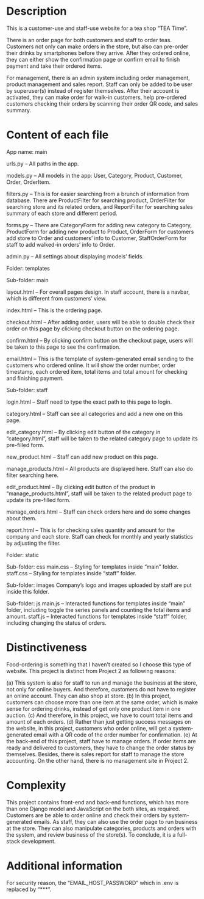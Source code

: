 # Description

This is a customer-use and staff-use website for a tea shop “TEA Time”.

There is an order page for both customers and staff to order teas. Customers not only can make orders in the store, but also can pre-order their drinks by smartphones before they arrive. After they ordered online, they can either show the confirmation page or confirm email to finish payment and take their ordered items.

For management, there is an admin system including order management, product management and sales report. Staff can only be added to be user by superuser(s) instead of register themselves. After their account is activated, they can make order for walk-in customers, help pre-ordered customers checking their orders by scanning their order QR code, and sales summary.

# Content of each file

App name: main

urls.py – All paths in the app.

models.py – All models in the app: User, Category, Product, Customer, Order, OrderItem. 

filters.py – This is for easier searching from a brunch of information from database. There are ProductFilter for searching product, OrderFilter for searching store and its related orders, and ReportFilter for searching sales summary of each store and different period.

forms.py – There are CategoryForm for adding new category to Category, ProductForm for adding new product to Product, OrderForm for customers add store to Order and customers’ info to Customer, StaffOrderForm for staff to add walked-in orders’ info to Order.

admin.py – All settings about displaying models’ fields.

Folder: templates

Sub-folder: main

layout.html – For overall pages design. In staff account, there is a navbar, which is different from customers’ view.

index.html – This is the ordering page.

checkout.html – After adding order, users will be able to double check their order on this page by clicking checkout button on the ordering page.

confirm.html – By clicking confirm button on the checkout page, users will be taken to this page to see the confirmation.

email.html – This is the template of system-generated email sending to the customers who ordered online. It will show the order number, order timestamp, each ordered item, total items and total amount for checking and finishing payment.

Sub-folder: staff

login.html – Staff need to type the exact path to this page to login.

category.html – Staff can see all categories and add a new one on this page.

edit_category.html – By clicking edit button of the category in “category.html”, staff will be taken to the related category page to update its pre-filled form.

new_product.html – Staff can add new product on this page.

manage_products.html – All products are displayed here. Staff can also do filter searching here.

edit_product.html – By clicking edit button of the product in “manage_products.html”, staff will be taken to the related product page to update its pre-filled form.

manage_orders.html – Staff can check orders here and do some changes about them.

report.html – This is for checking sales quantity and amount for the company and each store. Staff can check for monthly and yearly statistics by adjusting the filter.

Folder: static

Sub-folder: css
main.css – Styling for templates inside “main” folder.
staff.css – Styling for templates inside “staff” folder.

Sub-folder: images
Company’s logo and images uploaded by staff are put inside this folder.

Sub-folder: js
main.js – Interacted functions for templates inside “main” folder, including toggle the series panels and counting the total items and amount.
staff.js – Interacted functions for templates inside “staff” folder, including changing the status of orders.

# Distinctiveness

Food-ordering is something that I haven’t created so I choose this type of website. This project is distinct from Project 2 as following reasons:

(a)	This system is also for staff to run and manage the business at the store, not only for online buyers. And therefore, customers do not have to register an online account. They can also shop at store.
(b)	In this project, customers can choose more than one item at the same order, which is make sense for ordering drinks, instead of get only one product item in one auction.
(c)	And therefore, in this project, we have to count total items and amount of each orders.
(d)	Rather than just getting success messages on the website, in this project, customers who order online, will get a system-generated email with a QR code of the order number for confirmation.
(e)	At the back-end of this project, staff have to manage orders. If order items are ready and delivered to customers, they have to change the order status by themselves. Besides, there is sales report for staff to manage the store accounting. On the other hand, there is no management site in Project 2.

# Complexity

This project contains front-end and back-end functions, which has more than one Django model and JavaScript on the both sites, as required. Customers are be able to order online and check their orders by system-generated emails. As staff, they can also use the order page to run business at the store. They can also manipulate categories, products and orders with the system, and review business of the store(s). To conclude, it is a full-stack development.

# Additional information

For security reason, the “EMAIL_HOST_PASSWORD” which in .env is replaced by “***”.
